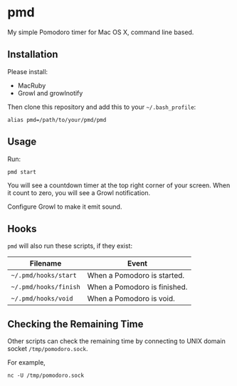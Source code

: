 
pmd
====

My simple Pomodoro timer for Mac OS X, command line based.

Installation
------------
Please install:

* MacRuby
* Growl and growlnotify

Then clone this repository and add this to your `~/.bash_profile`:

    alias pmd=/path/to/your/pmd/pmd

Usage
-----

Run:

    pmd start

You will see a countdown timer at the top right corner of your screen. When it count to zero, you will see a Growl notification.

Configure Growl to make it emit sound.



Hooks
-----

`pmd` will also run these scripts, if they exist:

| Filename | Event |
| -------- | ----- |
| `~/.pmd/hooks/start` | When a Pomodoro is started. |
| `~/.pmd/hooks/finish` | When a Pomodoro is finished. |
| `~/.pmd/hooks/void` | When a Pomodoro is void. |



Checking the Remaining Time
---------------------------

Other scripts can check the remaining time by connecting to UNIX domain socket `/tmp/pomodoro.sock`.

For example,

    nc -U /tmp/pomodoro.sock



